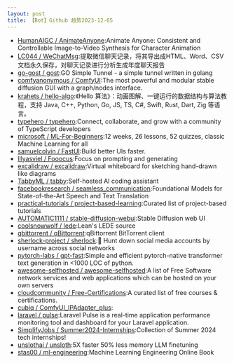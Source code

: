 ```yaml
---
layout: post
title: 【Bot】Github 趋势2023-12-05
---
```


* [HumanAIGC / AnimateAnyone](https://github.com/HumanAIGC/AnimateAnyone):Animate Anyone: Consistent and Controllable Image-to-Video Synthesis for Character Animation
* [LC044 / WeChatMsg](https://github.com/LC044/WeChatMsg):提取微信聊天记录，将其导出成HTML、Word、CSV文档永久保存，对聊天记录进行分析生成年度聊天报告
* [go-gost / gost](https://github.com/go-gost/gost):GO Simple Tunnel - a simple tunnel written in golang
* [comfyanonymous / ComfyUI](https://github.com/comfyanonymous/ComfyUI):The most powerful and modular stable diffusion GUI with a graph/nodes interface.
* [krahets / hello-algo](https://github.com/krahets/hello-algo):《Hello 算法》：动画图解、一键运行的数据结构与算法教程，支持 Java, C++, Python, Go, JS, TS, C#, Swift, Rust, Dart, Zig 等语言。
* [typehero / typehero](https://github.com/typehero/typehero):Connect, collaborate, and grow with a community of TypeScript developers
* [microsoft / ML-For-Beginners](https://github.com/microsoft/ML-For-Beginners):12 weeks, 26 lessons, 52 quizzes, classic Machine Learning for all
* [samuelcolvin / FastUI](https://github.com/samuelcolvin/FastUI):Build better UIs faster.
* [lllyasviel / Fooocus](https://github.com/lllyasviel/Fooocus):Focus on prompting and generating
* [excalidraw / excalidraw](https://github.com/excalidraw/excalidraw):Virtual whiteboard for sketching hand-drawn like diagrams
* [TabbyML / tabby](https://github.com/TabbyML/tabby):Self-hosted AI coding assistant
* [facebookresearch / seamless_communication](https://github.com/facebookresearch/seamless_communication):Foundational Models for State-of-the-Art Speech and Text Translation
* [practical-tutorials / project-based-learning](https://github.com/practical-tutorials/project-based-learning):Curated list of project-based tutorials
* [AUTOMATIC1111 / stable-diffusion-webui](https://github.com/AUTOMATIC1111/stable-diffusion-webui):Stable Diffusion web UI
* [coolsnowwolf / lede](https://github.com/coolsnowwolf/lede):Lean's LEDE source
* [qbittorrent / qBittorrent](https://github.com/qbittorrent/qBittorrent):qBittorrent BitTorrent client
* [sherlock-project / sherlock](https://github.com/sherlock-project/sherlock):🔎 Hunt down social media accounts by username across social networks
* [pytorch-labs / gpt-fast](https://github.com/pytorch-labs/gpt-fast):Simple and efficient pytorch-native transformer text generation in <1000 LOC of python.
* [awesome-selfhosted / awesome-selfhosted](https://github.com/awesome-selfhosted/awesome-selfhosted):A list of Free Software network services and web applications which can be hosted on your own servers
* [cloudcommunity / Free-Certifications](https://github.com/cloudcommunity/Free-Certifications):A curated list of free courses & certifications.
* [cubiq / ComfyUI_IPAdapter_plus](https://github.com/cubiq/ComfyUI_IPAdapter_plus):
* [laravel / pulse](https://github.com/laravel/pulse):Laravel Pulse is a real-time application performance monitoring tool and dashboard for your Laravel application.
* [SimplifyJobs / Summer2024-Internships](https://github.com/SimplifyJobs/Summer2024-Internships):Collection of Summer 2024 tech internships!
* [unslothai / unsloth](https://github.com/unslothai/unsloth):5X faster 50% less memory LLM finetuning
* [stas00 / ml-engineering](https://github.com/stas00/ml-engineering):Machine Learning Engineering Online Book
